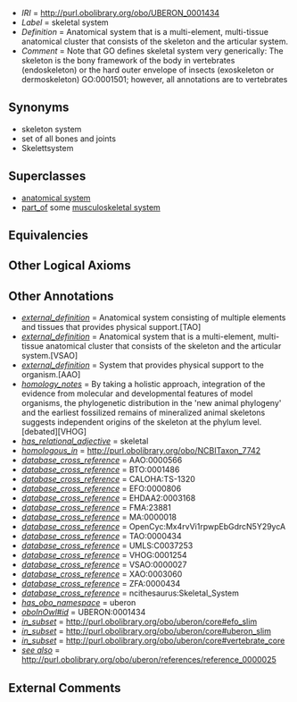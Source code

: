  * *IRI* = http://purl.obolibrary.org/obo/UBERON_0001434
 * *Label* = skeletal system
 * *Definition* = Anatomical system that is a multi-element, multi-tissue anatomical cluster that consists of the skeleton and the articular system.
 * *Comment* = Note that GO defines skeletal system very generically: The skeleton is the bony framework of the body in vertebrates (endoskeleton) or the hard outer envelope of insects (exoskeleton or dermoskeleton) GO:0001501; however, all annotations are to vertebrates

## Synonyms

 * skeleton system
 * set of all bones and joints
 * Skelettsystem

## Superclasses

 * [anatomical system](../../UBERON/67/UBERON_0000467.md)
 * [part_of](../../BFO/50/BFO_0000050.md) some [musculoskeletal system](../../UBERON/04/UBERON_0002204.md)

## Equivalencies


## Other Logical Axioms


## Other Annotations

 * *[external_definition](../../UBPROP/01/UBPROP_0000001.md)* = Anatomical system consisting of multiple elements and tissues that provides physical support.[TAO]
 * *[external_definition](../../UBPROP/01/UBPROP_0000001.md)* = Anatomical system that is a multi-element, multi-tissue anatomical cluster that consists of the skeleton and the articular system.[VSAO]
 * *[external_definition](../../UBPROP/01/UBPROP_0000001.md)* = System that provides physical support to the organism.[AAO]
 * *[homology_notes](../../UBPROP/03/UBPROP_0000003.md)* = By taking a holistic approach, integration of the evidence from molecular and developmental features of model organisms, the phylogenetic distribution in the 'new animal phylogeny' and the earliest fossilized remains of mineralized animal skeletons suggests independent origins of the skeleton at the phylum level.[debated][VHOG]
 * *[has_relational_adjective](../../UBPROP/07/UBPROP_0000007.md)* = skeletal
 * *[homologous_in](../../core#homologous/in/core#homologous_in.md)* = http://purl.obolibrary.org/obo/NCBITaxon_7742
 * *[database_cross_reference](../../ef/oboInOwl#hasDbXref.md)* = AAO:0000566
 * *[database_cross_reference](../../ef/oboInOwl#hasDbXref.md)* = BTO:0001486
 * *[database_cross_reference](../../ef/oboInOwl#hasDbXref.md)* = CALOHA:TS-1320
 * *[database_cross_reference](../../ef/oboInOwl#hasDbXref.md)* = EFO:0000806
 * *[database_cross_reference](../../ef/oboInOwl#hasDbXref.md)* = EHDAA2:0003168
 * *[database_cross_reference](../../ef/oboInOwl#hasDbXref.md)* = FMA:23881
 * *[database_cross_reference](../../ef/oboInOwl#hasDbXref.md)* = MA:0000018
 * *[database_cross_reference](../../ef/oboInOwl#hasDbXref.md)* = OpenCyc:Mx4rvVi1rpwpEbGdrcN5Y29ycA
 * *[database_cross_reference](../../ef/oboInOwl#hasDbXref.md)* = TAO:0000434
 * *[database_cross_reference](../../ef/oboInOwl#hasDbXref.md)* = UMLS:C0037253
 * *[database_cross_reference](../../ef/oboInOwl#hasDbXref.md)* = VHOG:0001254
 * *[database_cross_reference](../../ef/oboInOwl#hasDbXref.md)* = VSAO:0000027
 * *[database_cross_reference](../../ef/oboInOwl#hasDbXref.md)* = XAO:0003060
 * *[database_cross_reference](../../ef/oboInOwl#hasDbXref.md)* = ZFA:0000434
 * *[database_cross_reference](../../ef/oboInOwl#hasDbXref.md)* = ncithesaurus:Skeletal_System
 * *[has_obo_namespace](../../ce/oboInOwl#hasOBONamespace.md)* = uberon
 * *[oboInOwl#id](../../id/oboInOwl#id.md)* = UBERON:0001434
 * *[in_subset](../../et/oboInOwl#inSubset.md)* = http://purl.obolibrary.org/obo/uberon/core#efo_slim
 * *[in_subset](../../et/oboInOwl#inSubset.md)* = http://purl.obolibrary.org/obo/uberon/core#uberon_slim
 * *[in_subset](../../et/oboInOwl#inSubset.md)* = http://purl.obolibrary.org/obo/uberon/core#vertebrate_core
 * *[see also](../../so/rdf-schema#seeAlso.md)* = http://purl.obolibrary.org/obo/uberon/references/reference_0000025

## External Comments

